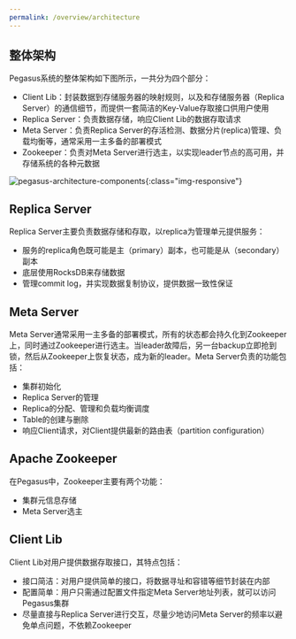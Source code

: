 ```yaml
---
permalink: /overview/architecture
---
```


## 整体架构

Pegasus系统的整体架构如下图所示，一共分为四个部分：

* Client Lib：封装数据到存储服务器的映射规则，以及和存储服务器（Replica Server）的通信细节，而提供一套简洁的Key-Value存取接口供用户使用
* Replica Server：负责数据存储，响应Client Lib的数据存取请求
* Meta Server：负责Replica Server的存活检测、数据分片(replica)管理、负载均衡等，通常采用一主多备的部署模式
* Zookeeper：负责对Meta Server进行选主，以实现leader节点的高可用，并存储系统的各种元数据

![pegasus-architecture-components](/assets/images/pegasus-architecture-components.png){:class="img-responsive"}

## Replica Server

Replica Server主要负责数据存储和存取，以replica为管理单元提供服务：

* 服务的replica角色既可能是主（primary）副本，也可能是从（secondary）副本
* 底层使用RocksDB来存储数据
* 管理commit log，并实现数据复制协议，提供数据一致性保证

## Meta Server

Meta Server通常采用一主多备的部署模式，所有的状态都会持久化到Zookeeper上，同时通过Zookeeper进行选主。当leader故障后，另一台backup立即抢到锁，然后从Zookeeper上恢复状态，成为新的leader。Meta Server负责的功能包括：

* 集群初始化
* Replica Server的管理
* Replica的分配、管理和负载均衡调度
* Table的创建与删除
* 响应Client请求，对Client提供最新的路由表（partition configuration）

## Apache Zookeeper

在Pegasus中，Zookeeper主要有两个功能：

* 集群元信息存储
* Meta Server选主

## Client Lib

Client Lib对用户提供数据存取接口，其特点包括：

* 接口简洁：对用户提供简单的接口，将数据寻址和容错等细节封装在内部
* 配置简单：用户只需通过配置文件指定Meta Server地址列表，就可以访问Pegasus集群
* 尽量直接与Replica Server进行交互，尽量少地访问Meta Server的频率以避免单点问题，不依赖Zookeeper
